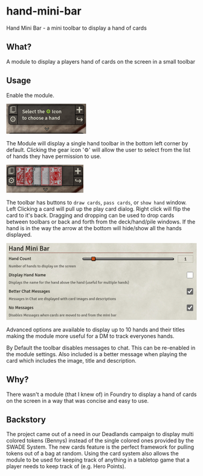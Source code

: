 # hand-mini-bar

Hand Mini Bar - a mini toolbar to display a hand of cards

## What?

A module to display a players hand of cards on the screen in a small toolbar

## Usage

Enable the module.

![Toolbar Start](artwork/tutorial-start.png?raw=true)

The Module will display a single hand toolbar in the bottom left corner by default. Clicking the gear icon '⚙' will allow the user to select from the list of hands they have permission to use.

![Toolbar Cards](artwork/tutorial-cards.png?raw=true)

The toolbar has buttons to `draw cards`, `pass cards`, or `show hand` window. Left Clicking a card will pull up the play card dialog. Right click will flip the card to it's back. Dragging and dropping can be used to drop cards between toolbars or back and forth from the deck/hand/pile windows. If the hand is in the way the arrow at the bottom will hide/show all the hands displayed.

![Settings Panel](artwork/tutorial-settings.png?raw=true)

Advanced options are available to display up to 10 hands and their titles making the module more useful for a DM to track everyones hands.

By Default the toolbar disables messages to chat. This can be re-enabled in the module settings. Also included is a better message when playing the card which includes the image, title and description.

## Why?

There wasn't a module (that I knew of) in Foundry to display a hand of cards on the screen in a way that was concise and easy to use.

## Backstory

The project came out of a need in our Deadlands campaign to display multi colored tokens (Bennys) instead of the single colored ones provided by the SWADE System. The new cards feature is the perfect framework for pulling tokens out of a bag at random. Using the card system also allows the module to be used for keeping track of anything in a tabletop game that a player needs to keep track of (e.g. Hero Points).


